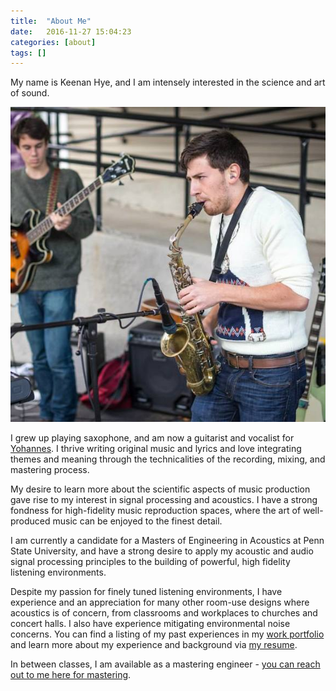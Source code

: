 ```yaml
---
title:  "About Me"
date:   2016-11-27 15:04:23
categories: [about]
tags: []
---
```



My name is Keenan Hye, and I am intensely interested in the science and art of sound.

![sax](/images/portfolio-pics/sax.jpg)

I grew up playing saxophone, and am now a guitarist and vocalist for [Yohannes](http://whoisyohannes.com/). I thrive writing original music and lyrics and love integrating themes and meaning through the technicalities of the recording, mixing, and mastering process.

My desire to learn more about the scientific aspects of music production gave rise to my interest in signal processing and acoustics. I have a strong fondness for high-fidelity music reproduction spaces, where the art of well-produced music can be enjoyed to the finest detail. 

I am currently a candidate for a Masters of Engineering in Acoustics at Penn State University, and have a strong desire to apply my acoustic and audio signal processing principles to the building of powerful, high fidelity listening environments.

Despite my passion for finely tuned listening environments, I have experience and an appreciation for many other room-use designs where acoustics is of concern, from classrooms and workplaces to churches and concert halls. I also have experience mitigating environmental noise concerns. You can find a listing of my past experiences in my [work portfolio](/blog/) and learn more about my experience and background via [my resume](/keenan-hye-resume.pdf).

In between classes, I am available as a mastering engineer  - [you can reach out to me here for mastering](https://getmastered.com).